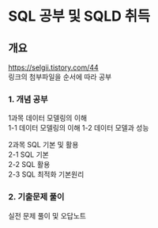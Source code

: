 # SQL 공부 및 SQLD 취득
## 개요
https://selgii.tistory.com/44  
링크의 첨부파일을 순서에 따라 공부  

### 1. 개념 공부  
1과목 데이터 모델링의 이해  
1-1 데이터 모델링의 이해
1-2 데이터 모델과 성능  

2과목 SQL 기본 및 활용  
2-1 SQL 기본  
2-2 SQL 활용  
2-3 SQL 최적화 기본원리  

### 2. 기출문제 풀이
실전 문제 풀이 및 오답노트
